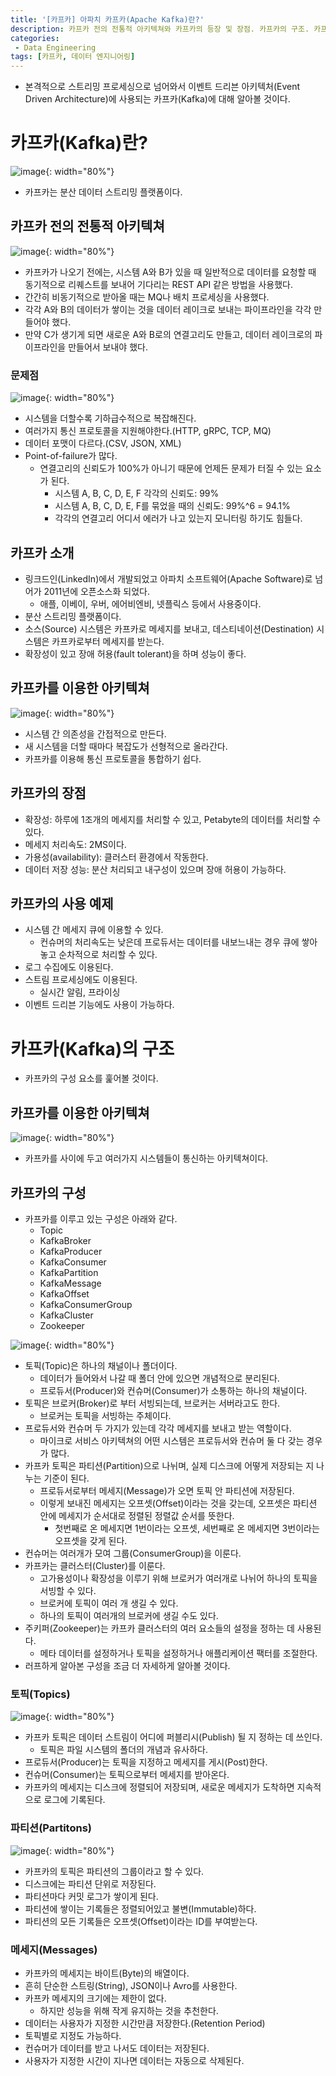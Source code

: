 ```yaml
---
title: '[카프카] 아파치 카프카(Apache Kafka)란?'
description: 카프카 전의 전통적 아키텍쳐와 카프카의 등장 및 장점. 카프카의 구조. 카프카의 클러스터 및 프로듀서
categories:
 - Data Engineering
tags: [카프카, 데이터 엔지니어링]
---
```


- 본격적으로 스트리밍 프로세싱으로 넘어와서 이벤트 드리븐 아키텍처(Event Driven Architecture)에 사용되는 카프카(Kafka)에 대해 알아볼 것이다.

# 카프카(Kafka)란?

![image](https://user-images.githubusercontent.com/79494088/147759986-5c3c989f-2ca4-41cf-bdd1-d6231072528c.png){: width="80%"}

- 카프카는 분산 데이터 스트리밍 플랫폼이다.

## 카프카 전의 전통적 아키텍쳐

![image](https://user-images.githubusercontent.com/79494088/147760111-0054eebe-07de-4b2b-825d-1ea150537074.png){: width="80%"}

- 카프카가 나오기 전에는, 시스템 A와 B가 있을 때 일반적으로 데이터를 요청할 때 동기적으로 리퀘스트를 보내어 기다리는 REST API 같은 방법을 사용했다.
- 간간히 비동기적으로 받아올 때는 MQ나 배치 프로세싱을 사용했다.
- 각각 A와 B의 데이터가 쌓이는 것을 데이터 레이크로 보내는 파이프라인을 각각 만들어야 했다.
- 만약 C가 생기게 되면 새로운 A와 B로의 연결고리도 만들고, 데이터 레이크로의 파이프라인을 만들어서 보내야 했다.

### 문제점

![image](https://user-images.githubusercontent.com/79494088/147760505-a9acafde-ff2b-4e64-9a00-03b5bd4162e0.png){: width="80%"}

- 시스템을 더할수록 기하급수적으로 복잡해진다.
- 여러가지 통신 프로토콜을 지원해야한다.(HTTP, gRPC, TCP, MQ)
- 데이터 포맷이 다르다.(CSV, JSON, XML)
- Point-of-failure가 많다.
    - 연결고리의 신뢰도가 100%가 아니기 때문에 언제든 문제가 터질 수 있는 요소가 된다.
        - 시스템 A, B, C, D, E, F 각각의 신뢰도: 99%
        - 시스템 A, B, C, D, E, F를 묶었을 때의 신뢰도: 99%^6 = 94.1%
        - 각각의 연결고리 어디서 에러가 나고 있는지 모니터링 하기도 힘들다.

## 카프카 소개
- 링크드인(LinkedIn)에서 개발되었고 아파치 소프트웨어(Apache Software)로 넘어가 2011년에 오픈소스화 되었다.
    - 애플, 이베이, 우버, 에어비엔비, 넷플릭스 등에서 사용중이다.
- 분산 스트리밍 플랫폼이다.
- 소스(Source) 시스템은 카프카로 메세지를 보내고, 데스티네이션(Destination) 시스템은 카프카로부터 메세지를 받는다.
- 확장성이 있고 장애 허용(fault tolerant)을 하며 성능이 좋다.

## 카프카를 이용한 아키텍쳐

![image](https://user-images.githubusercontent.com/79494088/147761151-243e5b9c-f636-4b8a-a2ef-58343ca8b796.png){: width="80%"}

- 시스템 간 의존성을 간접적으로 만든다.
- 새 시스템을 더할 때마다 복잡도가 선형적으로 올라간다.
- 카프카를 이용해 통신 프로토콜을 통합하기 쉽다.

## 카프카의 장점
- 확장성: 하루에 1조개의 메세지를 처리할 수 있고, Petabyte의 데이터를 처리할 수 있다.
- 메세지 처리속도: 2MS이다.
- 가용성(availability): 클러스터 환경에서 작동한다.
- 데이터 저장 성능: 분산 처리되고 내구성이 있으며 장애 허용이 가능하다.

## 카프카의 사용 예제
- 시스템 간 메세지 큐에 이용할 수 있다.
    - 컨슈머의 처리속도는 낮은데 프로듀서는 데이터를 내보느내는 경우 큐에 쌓아놓고 순차적으로 처리할 수 있다.
- 로그 수집에도 이용된다.
- 스트림 프로세싱에도 이용된다.
    - 실시간 알림, 프라이싱
- 이벤트 드리븐 기능에도 사용이 가능하다.

# 카프카(Kafka)의 구조
- 카프카의 구성 요소를 훑어볼 것이다.

## 카프카를 이용한 아키텍쳐

![image](https://user-images.githubusercontent.com/79494088/147824966-5bd8eaa6-0ffb-4161-aca1-619f71025157.png){: width="80%"}

- 카프카를 사이에 두고 여러가지 시스템들이 통신하는 아키텍쳐이다.

## 카프카의 구성
- 카프카를 이루고 있는 구성은 아래와 같다.
    - Topic
    - KafkaBroker
    - KafkaProducer
    - KafkaConsumer
    - KafkaPartition
    - KafkaMessage
    - KafkaOffset
    - KafkaConsumerGroup
    - KafkaCluster
    - Zookeeper

![image](https://user-images.githubusercontent.com/79494088/147825040-e9a51f95-3e37-4d80-83f0-d016b418c8ac.png){: width="80%"}

- 토픽(Topic)은 하나의 채널이나 폴더이다.
    - 데이터가 들어와서 나갈 때 폴더 안에 있으면 개념적으로 분리된다.
    - 프로듀서(Producer)와 컨슈머(Consumer)가 소통하는 하나의 채널이다.
- 토픽은 브로커(Broker)로 부터 서빙되는데, 브로커는 서버라고도 한다.
    - 브로커는 토픽을 서빙하는 주체이다.
- 프로듀서와 컨슈머 두 가지가 있는데 각각 메세지를 보내고 받는 역할이다.
    - 마이크로 서비스 아키텍쳐의 어떤 시스템은 프로듀서와 컨슈머 둘 다 갖는 경우가 많다.
- 카프카 토픽은 파티션(Partition)으로 나뉘며, 실제 디스크에 어떻게 저장되는 지 나누는 기준이 된다.
    - 프로듀서로부터 메세지(Message)가 오면 토픽 안 파티션에 저장된다.
    - 이렇게 보내진 메세지는 오프셋(Offset)이라는 것을 갖는데, 오프셋은 파티션 안에 메세지가 순서대로 정렬된 정렬값 순서를 뜻한다.
        - 첫번째로 온 메세지면 1번이라는 오프셋, 세번째로 온 메세지면 3번이라는 오프셋을 갖게 된다.
- 컨슈머는 여러개가 모여 그룹(ConsumerGroup)을 이룬다.
- 카프카는 클러스터(Cluster)를 이룬다.
    - 고가용성이나 확장성을 이루기 위해 브로커가 여러개로 나뉘어 하나의 토픽을 서빙할 수 있다.
    - 브로커에 토픽이 여러 개 생길 수 있다.
    - 하나의 토픽이 여러개의 브로커에 생길 수도 있다.
- 주키퍼(Zookeeper)는 카프카 클러스터의 여러 요소들의 설정을 정하는 데 사용된다.
    - 메타 데이터를 설정하거나 토픽을 설정하거나 애플리케이션 팩터를 조절한다.
- 러프하게 알아본 구성을 조금 더 자세하게 알아볼 것이다.

### 토픽(Topics)

![image](https://user-images.githubusercontent.com/79494088/147825558-0a4ee3cc-025b-43d7-aba4-f2e87327d39d.png){: width="80%"}

- 카프카 토픽은 데이터 스트림이 어디에 퍼블리시(Publish) 될 지 정하는 데 쓰인다.
    - 토픽은 파일 시스템의 폴더의 개념과 유사하다.
- 프로듀서(Producer)는 토픽을 지정하고 메세지를 게시(Post)한다.
- 컨슈머(Consumer)는 토픽으로부터 메세지를 받아온다.
- 카프카의 메세지는 디스크에 정렬되어 저장되며, 새로운 메세지가 도착하면 지속적으로 로그에 기록된다.

### 파티션(Partitons)

![image](https://user-images.githubusercontent.com/79494088/147825656-491e688b-0eaa-4bfd-94ca-e89f24b71369.png){: width="80%"}

- 카프카의 토픽은 파티션의 그룹이라고 할 수 있다.
- 디스크에는 파티션 단위로 저장된다.
- 파티션마다 커밋 로그가 쌓이게 된다.
- 파티션에 쌓이는 기록들은 정렬되어있고 불변(Immutable)하다.
- 파티션의 모든 기록들은 오프셋(Offset)이라는 ID를 부여받는다.

### 메세지(Messages)
- 카프카의 메세지는 바이트(Byte)의 배열이다.
- 흔히 단순한 스트링(String), JSON이나 Avro를 사용한다.
- 카프카 메세지의 크기에는 제한이 없다.
    - 하지만 성능을 위해 작게 유지하는 것을 추천한다.
- 데이터는 사용자가 지정한 시간만큼 저장한다.(Retention Period)
- 토픽별로 지정도 가능하다.
- 컨슈머가 데이터를 받고 나서도 데이터는 저장된다.
- 사용자가 지정한 시간이 지나면 데이터는 자동으로 삭제된다.